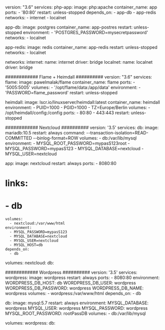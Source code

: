 version: "3.6"
services:
  php-app:
    image: php:apache
    container_name: app
    ports:
      - '80:80'
    restart: unless-stopped
    depends_on:
      - app-db
      - app-redis
    networks:
      - internet
      - localnet

  app-db:
    image: postgres
    container_name: app-postres
    restart: unless-stopped
    environment:
      - 'POSTGRES_PASSWORD=mysecretpassword'
    networks:
      - localnet

  app-redis:
    image: redis
    container_name: app-redis
    restart: unless-stopped
    networks:
      - localnet

networks:
  internet:
    name: internet
    driver: bridge
  localnet:
    name: localnet
    driver: bridge

############ Flame + Heimdall ##########
version: "3.6"
services:
  flame:
    image: pawelmalak/flame
    container_name: flame
    ports:
      - '5005:5005'
    volumes:
      - '/opt/flame/data:/app/data'
    environment:
      - 'PASSWORD=flame_password'
    restart: unless-stopped

  heimdall:
    image: lscr.io/linuxserver/heimdall:latest
    container_name: heimdall
    environment:
      - PUID=1000
      - PGID=1000
      - TZ=Europe/Berlin
    volumes:
      - /opt/heimdall/config:/config
    ports:
      - 80:80
      - 443:443
    restart: unless-stopped



############ Nextcloud ##########
version: '3.5'
services:
  db:
    image: mariadb:10.5
    restart: always
    command: --transaction-isolation=READ-COMMITTED --binlog-format=ROW
    volumes:
      - db:/var/lib/mysql
    environment:
      - MYSQL_ROOT_PASSWORD=mypasS123root
      - MYSQL_PASSWORD=mypasS123
      - MYSQL_DATABASE=nextcloud
      - MYSQL_USER=nextcloud

  app:
    image: nextcloud
    restart: always
    ports:
      - 8080:80
#    links:
#      - db
    volumes:
      - nextcloud:/var/www/html
    environment:
      - MYSQL_PASSWORD=mypasS123
      - MYSQL_DATABASE=nextcloud
      - MYSQL_USER=nextcloud
      - MYSQL_HOST=db
    depends_on:
      - db
volumes:
  nextcloud:
  db:

############ Wordpress ##########
version: '3.5'
services:
  wordpress:
    image: wordpress
    restart: always
    ports:
      - 8080:80
    environment:
      WORDPRESS_DB_HOST: db
      WORDPRESS_DB_USER: wordpress
      WORDPRESS_DB_PASSWORD: wordpress
      WORDPRESS_DB_NAME: wordpress
    volumes:
      - wordpress:/var/www/html
    depends_on:
      - db

  db:
    image: mysql:5.7
    restart: always
    environment:
      MYSQL_DATABASE: wordpress
      MYSQL_USER: wordpress
      MYSQL_PASSWORD: wordpress
      MYSQL_ROOT_PASSWORD: rootPassDB
    volumes:
      - db:/var/lib/mysql

volumes:
  wordpress:
  db: